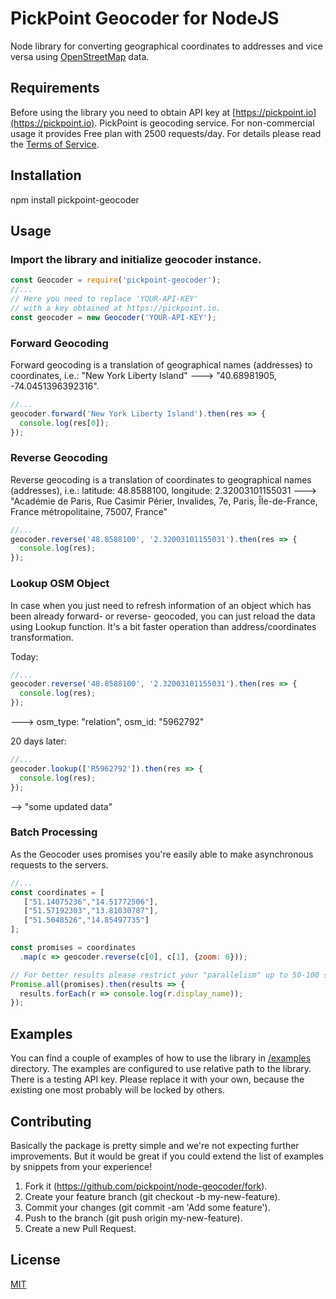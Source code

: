 # PickPoint Geocoder for NodeJS
Node library for converting geographical coordinates to addresses and vice versa using [OpenStreetMap](https://www.openstreetmap.org/about) data.

## Requirements
Before using the library you need to obtain API key at [https://pickpoint.io](https://pickpoint.io).
PickPoint is geocoding service. For non-commercial usage it provides Free plan with 2500 requests/day. 
For details please read the [Terms of Service](https://pickpoint.io/terms-of-service).

## Installation
npm install pickpoint-geocoder

## Usage

### Import the library and initialize geocoder instance.
```javascript
const Geocoder = require('pickpoint-geocoder');
//...
// Here you need to replace 'YOUR-API-KEY' 
// with a key obtained at https://pickpoint.io.
const geocoder = new Geocoder('YOUR-API-KEY');
```

### Forward Geocoding
Forward geocoding is a translation of geographical names (addresses) to coordinates, i.e.:
 "New York Liberty Island" ---> "40.68981905, -74.0451396392316".

```javascript
//...
geocoder.forward('New York Liberty Island').then(res => {
  console.log(res[0]);
});
```

### Reverse Geocoding
Reverse geocoding is a translation of coordinates to geographical names (addresses), i.e.:
latitude: 48.8588100, longitude: 2.32003101155031 ---> "Académie de Paris, Rue Casimir Périer, Invalides, 7e, Paris, Île-de-France, France métropolitaine, 75007, France" 

```javascript
//...
geocoder.reverse('48.8588100', '2.32003101155031').then(res => {
  console.log(res);
});
```

### Lookup OSM Object
In case when you just need to refresh information of an object which has been already forward- or reverse- geocoded, 
you can just reload the data using Lookup function. It's a bit faster operation than address/coordinates transformation.


Today:
```javascript
//...
geocoder.reverse('48.8588100', '2.32003101155031').then(res => {
  console.log(res);
});
```
---> osm_type: "relation", osm_id: "5962792" 

20 days later:
```javascript
//...
geocoder.lookup(['R5962792']).then(res => {
  console.log(res);
});
```
--> "some updated data"

### Batch Processing
As the Geocoder uses promises you're easily able to make asynchronous requests to the servers.
 
```javascript
//...
const coordinates = [
   ["51.14075236","14.51772506"],
   ["51.57192303","13.81030787"],
   ["51.5048526","14.85497735"]
];

const promises = coordinates
  .map(c => geocoder.reverse(c[0], c[1], {zoom: 6}));

// For better results please restrict your "parallelism" up to 50-100 simultaneous calls. 
Promise.all(promises).then(results => {
  results.forEach(r => console.log(r.display_name));
});
```

## Examples
You can find a couple of examples of how to use the library 
in [/examples](https://github.com/pickpoint/node-geocoder/tree/master/examples) directory.
The examples are configured to use relative path to the library.
There is a testing API key. 
Please replace it with your own, because the existing one most probably will be locked by others.   

## Contributing
Basically the package is pretty simple and we're not expecting further improvements.
But it would be great if you could extend the list of examples by snippets from your experience!

1. Fork it (https://github.com/pickpoint/node-geocoder/fork).
2. Create your feature branch (git checkout -b my-new-feature).
3. Commit your changes (git commit -am 'Add some feature').
4. Push to the branch (git push origin my-new-feature).
5. Create a new Pull Request.

## License
[MIT](https://github.com/pickpoint/node-geocoder/blob/master/LICENSE)